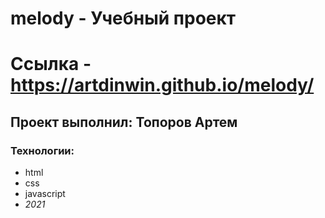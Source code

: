 # melody - Учебный проект
# Ссылка - https://artdinwin.github.io/melody/

## Проект выполнил: Топоров Артем

### Технологии:

- html
- css
- javascript
- _2021_
